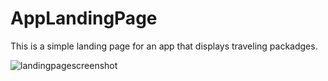 # AppLandingPage

This is a simple landing page for an app that displays traveling packadges.

![landingpagescreenshot](https://cloud.githubusercontent.com/assets/26467304/26525104/9a58d8fc-431a-11e7-981c-947beba7b706.PNG)
